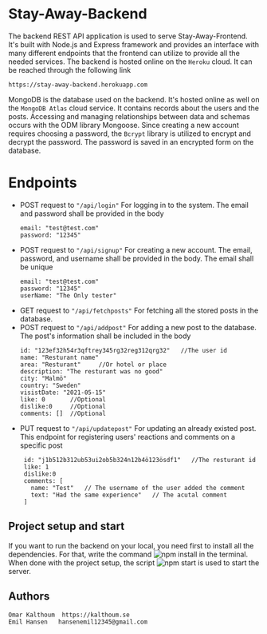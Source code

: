 # Stay-Away-Backend

The backend REST API application is used to serve Stay-Away-Frontend. It's built with Node.js and Express framework and provides an interface with many different endpoints that the frontend can utilize to provide all the needed services. 
The backend is hosted online on the  `Heroku` cloud. It can be reached through the following link 
````
https://stay-away-backend.herokuapp.com
````
MongoDB is the database used on the backend. It's hosted online as well on the `MongoDB Atlas` cloud service. It contains records about the users and the posts. 
Accessing and managing relationships between data and schemas occurs with the ODM library Mongoose.
Since creating a new account requires choosing a password, the `Bcrypt` library is utilized to encrypt and decrypt the password. The password is saved in an encrypted form on the database.

# Endpoints
 * POST request to `"/api/login"` For logging in to the system. The email and password shall be provided in the body
    ```
    email: "test@test.com"
    password: "12345"
    ```
 * POST request to `"/api/signup"` For creating a new account. The email, password, and username shall be provided in the body. The email shall be unique
    ```
    email: "test@test.com"
    password: "12345"
    userName: "The Only tester"
    ```
 * GET request to `"/api/fetchposts"` For fetching all the stored posts in the database. 
 * POST request to `"/api/addpost"` For adding a new post to the database. The post's information shall be included in the body
    ```
    id: "123ef32h54r3qftrey345rg32reg312qrg32"   //The user id
    name: "Resturant name"
    area: "Resturant"     //Or hotel or place
    description: "The resturant was no good"
    city: "Malmö"
    country: "Sweden"
    visistDate: "2021-05-15"
    like: 0       //Optional
    dislike:0     //Optional
    comments: []  //Optional
    ```
 * PUT request to `"/api/updatepost"` For updating an already existed post. This endpoint for registering users' reactions and comments on a specific post
   ```
    id: "j1b512b312ub53ui2ob5b324n12b4ö123ösdf1"   //The resturant id
    like: 1       
    dislike:0     
    comments: [
      name: "Test"   // The username of the user added the comment
      text: "Had the same experience"   // The acutal comment
    ]  
    ```
 
## Project setup and start
If you want to run the backend on your local, you need first to install all the dependencies. For that, write the command ![npm install](text=+) in the terminal.
When done with the project setup, the script ![npm start](text=+) is used to start the server.

## Authors
```
Omar Kalthoum  https://kalthoum.se
Emil Hansen   hansenemil12345@gmail.com
```
